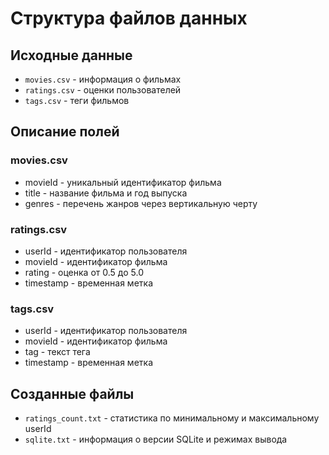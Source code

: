 # Структура файлов данных

## Исходные данные
- `movies.csv` - информация о фильмах
- `ratings.csv` - оценки пользователей  
- `tags.csv` - теги фильмов

## Описание полей

### movies.csv
- movieId - уникальный идентификатор фильма
- title - название фильма и год выпуска
- genres - перечень жанров через вертикальную черту

### ratings.csv
- userId - идентификатор пользователя
- movieId - идентификатор фильма
- rating - оценка от 0.5 до 5.0
- timestamp - временная метка

### tags.csv
- userId - идентификатор пользователя
- movieId - идентификатор фильма
- tag - текст тега
- timestamp - временная метка

## Созданные файлы
- `ratings_count.txt` - статистика по минимальному и максимальному userId
- `sqlite.txt` - информация о версии SQLite и режимах вывода
